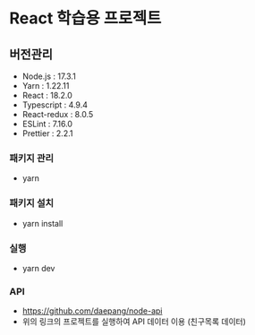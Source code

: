 # React 학습용 프로젝트

## 버전관리

- Node.js : 17.3.1
- Yarn : 1.22.11
- React : 18.2.0
- Typescript : 4.9.4
- React-redux : 8.0.5
- ESLint : 7.16.0
- Prettier : 2.2.1

### 패키지 관리

- yarn

### 패키지 설치

- yarn install

### 실행

- yarn dev

### API

- https://github.com/daepang/node-api
- 위의 링크의 프로젝트를 실행하여 API 데이터 이용 (친구목록 데이터)